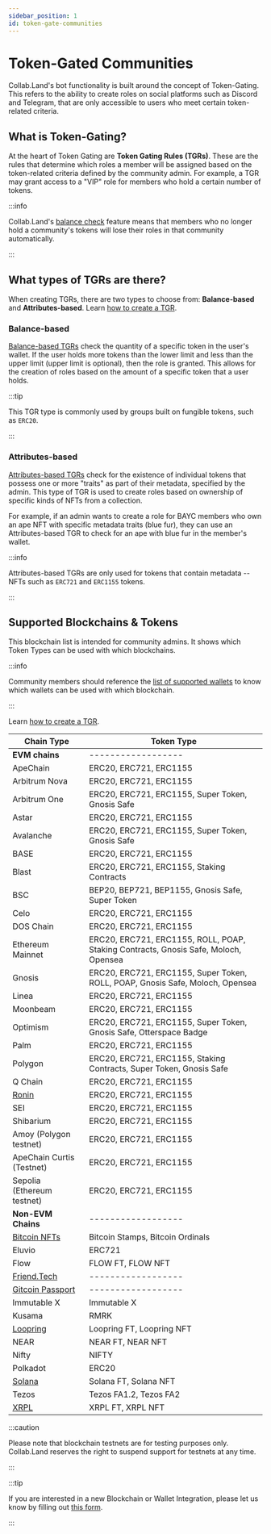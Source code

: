 ```yaml
---
sidebar_position: 1
id: token-gate-communities
---
```


# Token-Gated Communities

Collab.Land's bot functionality is built around the concept of Token-Gating. This refers to the ability to create roles on social platforms such as Discord and Telegram, that are only accessible to users who meet certain token-related criteria.

## What is Token-Gating?

At the heart of Token Gating are **Token Gating Rules (TGRs)**. These are the rules that determine which roles a member will be assigned based on the token-related criteria defined by the community admin. For example, a TGR may grant access to a "VIP" role for members who hold a certain number of tokens.

:::info

Collab.Land's [balance check](../command-center/bot-config/balance-check) feature means that members who no longer hold a community's tokens will lose their roles in that community automatically.

:::

## What types of TGRs are there?

When creating TGRs, there are two types to choose from: **Balance-based** and **Attributes-based**. Learn [how to create a TGR](/help-docs/command-center/create-a-tgr/how-to-create-a-tgr#how-to-create-a-tgr).

### Balance-based

[Balance-based TGRs](../command-center/create-a-tgr/how-to-create-a-tgr#create-a-balance-based-tgr) check the quantity of a specific token in the user's wallet. If the user holds more tokens than the lower limit and less than the upper limit (upper limit is optional), then the role is granted. This allows for the creation of roles based on the amount of a specific token that a user holds.

:::tip

This TGR type is commonly used by groups built on fungible tokens, such as `ERC20`.

:::

### Attributes-based

[Attributes-based TGRs](../command-center/create-a-tgr/how-to-create-a-tgr#create-a-metadata-based-tgr) check for the existence of individual tokens that possess one or more "traits" as part of their metadata, specified by the admin. This type of TGR is used to create roles based on ownership of specific kinds of NFTs from a collection.

For example, if an admin wants to create a role for BAYC members who own an ape NFT with specific metadata traits (blue fur), they can use an Attributes-based TGR to check for an ape with blue fur in the member's wallet.

:::info

Attributes-based TGRs are only used for tokens that contain metadata -- NFTs such as `ERC721` and `ERC1155` tokens.

:::

## Supported Blockchains & Tokens

This blockchain list is intended for community admins. It shows which Token Types can be used with which blockchains.

:::info

Community members should reference the [list of supported wallets](/help-docs/wallets/verify-your-wallet#supported-wallets) to know which wallets can be used with which blockchain.

:::

Learn [how to create a TGR](/help-docs/command-center/create-a-tgr/how-to-create-a-tgr#how-to-create-a-tgr).

| Chain Type                                                                | Token Type                                                                          |
|---------------------------------------------------------------------------|-------------------------------------------------------------------------------------|
| **EVM chains**                                                            |               ------------------                                                    |
| ApeChain                                                                  | ERC20, ERC721, ERC1155                                                              |
| Arbitrum Nova                                                             | ERC20, ERC721, ERC1155                                                              |
| Arbitrum One                                                              | ERC20, ERC721, ERC1155, Super Token, Gnosis Safe                                    |
| Astar                                                                     | ERC20, ERC721, ERC1155                                                              |
| Avalanche                                                                 | ERC20, ERC721, ERC1155, Super Token, Gnosis Safe                                    |
| BASE                                                                      | ERC20, ERC721, ERC1155                                                              |
| Blast                                                                     | ERC20, ERC721, ERC1155, Staking Contracts                                          |
| BSC                                                                       | BEP20, BEP721, BEP1155, Gnosis Safe, Super Token                                    |
| Celo                                                                      | ERC20, ERC721, ERC1155                                                              |
| DOS Chain                                                                 | ERC20, ERC721, ERC1155                                                              |
| Ethereum Mainnet                                                          | ERC20, ERC721, ERC1155, ROLL, POAP, Staking Contracts, Gnosis Safe, Moloch, Opensea |
| Gnosis                                                                    | ERC20, ERC721, ERC1155, Super Token, ROLL, POAP, Gnosis Safe, Moloch, Opensea       |
| Linea                                                                     | ERC20, ERC721, ERC1155                                                              |
| Moonbeam                                                                  | ERC20, ERC721, ERC1155                                                              |
| Optimism                                                                  | ERC20, ERC721, ERC1155, Super Token, Gnosis Safe, Otterspace Badge                  |
| Palm                                                                      | ERC20, ERC721, ERC1155                                                              |
| Polygon                                                                   | ERC20, ERC721, ERC1155, Staking Contracts, Super Token, Gnosis Safe            |
| Q Chain                                                                   | ERC20, ERC721, ERC1155                                                              |
| [Ronin](/help-docs/command-center/create-a-tgr/evm/ronin)                 | ERC20, ERC721, ERC1155                                                              |
| SEI                                                                       | ERC20, ERC721, ERC1155                                                              |
| Shibarium                                                                 | ERC20, ERC721, ERC1155                                                              |
| Amoy (Polygon testnet)                                                    | ERC20, ERC721, ERC1155                                                              |
| ApeChain Curtis (Testnet)                                                 | ERC20, ERC721, ERC1155                                                              |
| Sepolia (Ethereum testnet)                                                | ERC20, ERC721, ERC1155                                                              |
| **Non-EVM Chains**                                                        |               ------------------                                                    |
| [Bitcoin NFTs](/help-docs/command-center/create-a-tgr/bitcoin-tgr)        | Bitcoin Stamps, Bitcoin Ordinals                                                    |
| Eluvio                                                                    | ERC721                                                                              |
| Flow                                                                      | FLOW FT, FLOW NFT                                                                   |
| [Friend.Tech](/help-docs/command-center/create-a-tgr/friend-tech-tgr)     | ------------------                                                                  |
| [Gitcoin Passport](/help-docs/command-center/create-a-tgr/gtc-passport)   | ------------------                                                                  |
| Immutable X                                                               | Immutable X                                                                         |
| Kusama                                                                    | RMRK                                                                                |
| [Loopring](/help-docs/command-center/create-a-tgr/loopring)               | Loopring FT, Loopring NFT                                                           |
| NEAR                                                                      | NEAR FT, NEAR NFT                                                                   |
| Nifty                                                                     | NIFTY                                                                               |
| Polkadot                                                                  | ERC20                                                                               |
| [Solana](/help-docs/command-center/create-a-tgr/solana)                   | Solana FT, Solana NFT                                                               |
| Tezos                                                                     | Tezos FA1.2, Tezos FA2                                                              |
| [XRPL](/help-docs/command-center/create-a-tgr/xrpl)                       | XRPL FT, XRPL NFT                                                                   |

:::caution

Please note that blockchain testnets are for testing purposes only. Collab.Land reserves the right to suspend support for testnets at any time.

:::

:::tip

If you are interested in a new Blockchain or Wallet Integration, please let us know by filling out [this form](https://bit.ly/3HzRmnA).

:::
